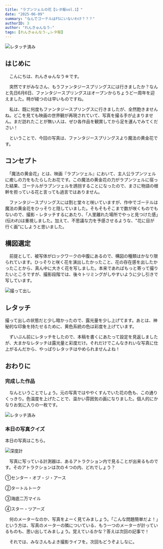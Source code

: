 ```yaml
---
title: "ラプンツェルの花【レタ報vol.1】"
date: "2025-06-09"
summary: "なんでゴーテルはFSにいないわけ？？？"
authorID: 3
author: "れんきゅんなう☆"
tags: [れんきゅんなう☆,レタ報]
---
```

![レタッチ済み](/blogImages/2025/0609/IMG_0831-1.jpg)

## はじめに
　こんにちは、れんきゅんなう☆です。

　突然ですがみなさん、もうファンタジースプリングスには行きましたか？なんと先日6月6日、ファンタジースプリングスはオープンからちょうど一周年を迎えました。時が経つのは早いものですね。

　私は、既に何度もファンタジースプリングスに行きましたが、全然飽きませんね。どこを見ても映画の世界観が再現されていて、写真を撮る手が止まりません。まだ訪れたことが無い人は、ぜひ各作品を観賞してから足を運んでみてください！

　ということで、今回の写真は、ファンタジースプリングスより魔法の黄金花です。

## コンセプト
　「魔法の黄金花」とは、映画『ラプンツェル』において、主人公ラプンツェルに癒しの力をもたらしたお花です。この魔法の黄金花の力がラプンツェルに宿った結果、ゴーテルがラプンツェルを誘拐することになったので、まさに物語の根幹を担っている花と言っても過言ではありません。


　ファンタジースプリングスには割と堂々と咲いていますが、作中でゴーテルは魔法の黄金花をひっそりと隠していました。そもそもそこまで数が咲くものでもないので、撮影・レタッチするにあたり、「人里離れた場所でやっと見つけた感」(伝われ)は重視しました。加えて、不思議な力を予感させるような、"花に目が行く画"にしようと思いました。

## 構図選定
　前提として、被写体がロックワークの中腹にあるので、構図の種類はかなり限られています。ひっそりと咲く花を演出したかったこと、花の存在感を出したかったことから、真ん中に大きく花を写しました。本来であればもっと寄って撮りたいところですが、撮影段階では、後々トリミングがしやすいように少し引きで写しています。


![撮って出し](/blogImages/2025/0609/IMG_0831.jpg)

## レタッチ

 撮って出しの状態だと少し暗かったので、露光量を少し上げてます。あとは、神秘的な印象を持たせるために、黄色系統の色は彩度を上げています。

　ずいぶん前にレタッチをしたので、本稿を書くにあたって設定を見返しましたが、大まかなレタッチは露光量と彩度だけ。それだけでこんなきれいな写真に仕上がるんだから、やっぱりレタッチはやめられませんよね！


## おわりに

### 完成した作品

　なんということでしょう。元の写真ではややくすんでいた花の色も、この通りくっきり。色温度を上げたことで、温かい雰囲気の画になりました。個人的にかなりお気に入りの一枚です。

![レタッチ済み](/blogImages/2025/0609/IMG_0831-1.jpg)

### 本日の写真クイズ
 本日の写真はこちら。

![深度計](/blogImages/2025/0609/IMG_4107.jpg)

　写真に写っている計測器は、あるアトラクション内で見ることが出来るものです。そのアトラクションは次の４つの内、どれでしょう？

①センター・オブ・ジ・アース

②タートルトーク

③海底二万マイル

④スター・ツアーズ

　何のメーターなのか、写真をよーく見てみましょう。「こんな問題簡単だよ！」という方は、写真のメーターの隣についている、もう一つのメーターが計っているものも、思い出してみましょう。覚えているかな？答えは次回の記事で！

　それでは、みなさんもよき撮影ライフを。次回もどうぞよしなに。
